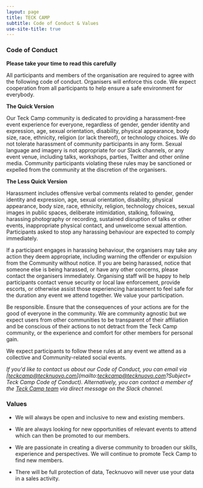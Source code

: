 ```yaml
---
layout: page
title: TECK CAMP 
subtitle: Code of Conduct & Values
use-site-title: true
---
```

### Code of Conduct

**Please take your time to read this carefully**

All participants and members of the organisation are required to agree with the following code of conduct. Organisers will enforce this code. We expect cooperation from all participants to help ensure a safe environment for everybody.

**The Quick Version**

Our Teck Camp community is dedicated to providing a harassment-free event experience for everyone, regardless of gender, gender identity and expression, age, sexual orientation, disability, physical appearance, body size, race, ethnicity, religion (or lack thereof), or technology choices. We do not tolerate harassment of community participants in any form. Sexual language and imagery is not appropriate for our Slack channels, or any event venue, including talks, workshops, parties, Twitter and other online media. Community participants violating these rules may be sanctioned or expelled from the community at the discretion of the organisers.


**The Less Quick Version**

Harassment includes offensive verbal comments related to gender, gender identity and expression, age, sexual orientation, disability, physical appearance, body size, race, ethnicity, religion, technology choices, sexual images in public spaces, deliberate intimidation, stalking, following, harassing photography or recording, sustained disruption of talks or other events, inappropriate physical contact, and unwelcome sexual attention.
Participants asked to stop any harassing behaviour are expected to comply immediately.


If a participant engages in harassing behaviour, the organisers may take any action they deem appropriate, including warning the offender or expulsion from the Community without notice.
If you are being harassed, notice that someone else is being harassed, or have any other concerns, please contact the organisers immediately. 
Organising staff will be happy to help participants contact venue security or local law enforcement, provide escorts, or otherwise assist those experiencing harassment to feel safe for the duration any event we attend together. We value your participation.

Be responsible. Ensure that the consequences of your actions are for the good of everyone in the community. We are community agnostic but we expect users from other communities to be transparent of their affiliation and be conscious of their actions to not detract from the Teck Camp community, or the experience and comfort for other members for personal gain.

We expect participants to follow these rules at any event we attend as a collective and Community-related social events.

_If you'd like to contact us about our Code of Conduct, you can email via [teckcamp@tecknuovo.com](mailto:teckcamp@tecknuovo.com?Subject= Teck Camp Code of Conduct). Alternatively, you can contact a member of the [Teck Camp team](https://teck.camp/meet-the-team/) via direct message on the Slack channel._

### Values

* We will always be open and inclusive to new and existing members.

* We are always looking for new opportunities of relevant events to attend which can then be promoted to our members.

*	We are passionate in creating a diverse community to broaden our skills, experience and perspectives. We will continue to promote Teck Camp to find new members.

*	There will be full protection of data, Tecknuovo will never use your data in a sales activity.

